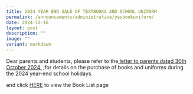```yaml
---
title: 2024 YEAR END SALE OF TEXTBOOKS AND SCHOOL UNIFORM
permalink: /announcements/administrative/yesbookuniform/
date: 2024-12-16
layout: post
description: ""
image: ""
variant: markdown
---
```

Dear parents and students, please refer to the[ letter to parents dated 30th October 2024 ](/files/Book%20Lists%202025/2024_Year_End_Textbook_and_Uniform_Sale_30Oct24.pdf) ;for details on the purchase of books and uniforms during the 2024 year-end school holidays.

and click [HERE](https://greenridgesec.moe.edu.sg/book-list-and-uniform/) to view the Book List page